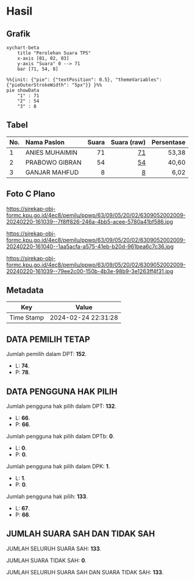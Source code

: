 # Hasil

## Grafik

```mermaid
xychart-beta
    title "Perolehan Suara TPS"
    x-axis [01, 02, 03]
    y-axis "Suara" 0 --> 71
    bar [71, 54, 8]
```

```mermaid
%%{init: {"pie": {"textPosition": 0.5}, "themeVariables": {"pieOuterStrokeWidth": "5px"}} }%%
pie showData
    "1" : 71
    "2" : 54
    "3" : 8
```

## Tabel

| No. | Nama Paslon    | Suara | Suara (raw) | Persentase |
|:--- |:-------------- | -----:| -----------:| ----------:|
| 1   | ANIES MUHAIMIN | 71    | [71][p-1]   | 53,38      |
| 2   | PRABOWO GIBRAN | 54    | [54][p-2]   | 40,60      |
| 3   | GANJAR MAHFUD  | 8     | [8][p-3]    | 6,02       |


[p-1]: https://github.com/gigit-pemilu/pemilu-2024-63-kalimantan-selatan/blob/main/pilpres/hitung-suara/sub/63-kalimantan-selatan/sub/09-tabalong/sub/05-haruai/sub/2002-wirang/sub/009-tps/sub/paslon-1.txt
[p-2]: https://github.com/gigit-pemilu/pemilu-2024-63-kalimantan-selatan/blob/main/pilpres/hitung-suara/sub/63-kalimantan-selatan/sub/09-tabalong/sub/05-haruai/sub/2002-wirang/sub/009-tps/sub/paslon-2.txt
[p-3]: https://github.com/gigit-pemilu/pemilu-2024-63-kalimantan-selatan/blob/main/pilpres/hitung-suara/sub/63-kalimantan-selatan/sub/09-tabalong/sub/05-haruai/sub/2002-wirang/sub/009-tps/sub/paslon-3.txt

## Foto C Plano

https://sirekap-obj-formc.kpu.go.id/4ec8/pemilu/ppwp/63/09/05/20/02/6309052002009-20240220-161039--7f8ff826-246a-4bb5-acee-5780a41bf586.jpg

https://sirekap-obj-formc.kpu.go.id/4ec8/pemilu/ppwp/63/09/05/20/02/6309052002009-20240220-161040--1aa5acfa-a575-41eb-b20d-961bea6c7c36.jpg

https://sirekap-obj-formc.kpu.go.id/4ec8/pemilu/ppwp/63/09/05/20/02/6309052002009-20240220-161039--79ee2c00-150b-4b3e-98b9-3e1263ff4f31.jpg


## Metadata

| Key        | Value               |
| ---------- | ------------------- |
| Time Stamp | 2024-02-24 22:31:28 |


## DATA PEMILIH TETAP

Jumlah pemilih dalam DPT: **152**.
 * L: **74**.
 * P: **78**.

## DATA PENGGUNA HAK PILIH

Jumlah pengguna hak pilih dalam DPT: **132**.
 * L: **66**.
 * P: **66**.

Jumlah pengguna hak pilih dalam DPTb: **0**.
 * L: **0**.
 * P: **0**.

Jumlah pengguna hak pilih dalam DPK: **1**.
 * L: **1**.
 * P: **0**.

Jumlah pengguna hak pilih: **133**.
 * L: **67**.
 * P: **66**.

## JUMLAH SUARA SAH DAN TIDAK SAH

JUMLAH SELURUH SUARA SAH: **133**.

JUMLAH SUARA TIDAK SAH: **0**.

JUMLAH SELURUH SUARA SAH DAN SUARA TIDAK SAH: **133**.


